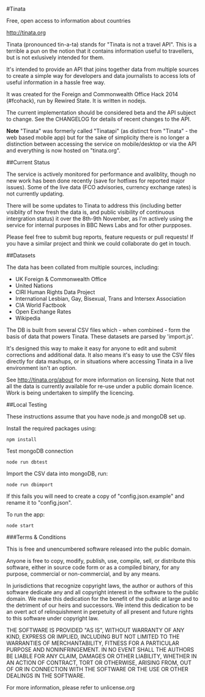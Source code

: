 #Tinata

Free, open access to information about countries

http://tinata.org

Tinata (pronounced tin-a-ta) stands for "Tinata is not a travel API". This is a terrible a pun on the notion that it contains information useful to travellers, but is not exlusively intended for them.

It's intended to provide an API that joins together data from multiple sources to create a simple way for developers and data journalists to access lots of useful information in a hassle free way.

It was created for the Foreign and Commonwealth Office Hack 2014 (#fcohack), run by Rewired State. It is written in nodejs. 

The current implementation should be considered beta and the API subject to change. See the CHANGELOG for details of recent changes to the API.

**Note** "Tinata" was formerly called "Tinatapi" (as distinct from "Tinata" - the web based mobile app) but for the sake of simplicity there is no longer a distinction between accessing the service on mobile/desktop or via the API and everything is now hosted on "tinata.org".

##Current Status

The service is actively monitored for performance and avaliblity, though no new work has been done recently (save for hotfixes for reported major issues). Some of the live data (FCO advisories, currency exchange rates) is not currently updating.

There will be some updates to Tinata to address this (including better visiblity of how fresh the data is, and public visibility of continuous intergration status) it over the 8th-9th November, as I'm actively using the service for internal purposes in BBC News Labs and for other purpposes.

Please feel free to submit bug reports, feature requests or pull requests! If you have a similar project and think we could collaborate do get in touch.

##Datasets

The data has been collated from multiple sources, including:

- UK Foreign & Commonwealth Office
- United Nations
- CIRI Human Rights Data Project
- International Lesbian, Gay, Bisexual, Trans and Intersex Association
- CIA World Factbook
- Open Exchange Rates
- Wikipedia

The DB is built from several CSV files which - when combined - form the basis of data that powers Tinata. These datasets are parsed by 'import.js'.

It's designed this way to make it easy for anyone to edit and submit corrections and additional data. It also means it's easy to use the CSV files directly for data mashups, or in situations where accessing Tinata in a live environment isn't an option.

See http://tinata.org/about for more information on licensing. Note that  not all the data is currently available for re-use under a public domain licence. Work is being undertaken to simplify the licencing.

##Local Testing

These instructions assume that you have node.js and mongoDB set up.

Install the required packages using:
```
npm install
```

Test mongoDB connection
```
node run dbtest
```

Import the CSV data into mongoDB, run:
```
node run dbimport
```
If this fails you will need to create a copy of "config.json.example" and rename it to "config.json".

To run the app:
```
node start
```

###Terms & Conditions

This is free and unencumbered software released into the public domain.

Anyone is free to copy, modify, publish, use, compile, sell, or
distribute this software, either in source code form or as a compiled
binary, for any purpose, commercial or non-commercial, and by any
means.

In jurisdictions that recognize copyright laws, the author or authors
of this software dedicate any and all copyright interest in the
software to the public domain. We make this dedication for the benefit
of the public at large and to the detriment of our heirs and
successors. We intend this dedication to be an overt act of
relinquishment in perpetuity of all present and future rights to this
software under copyright law.

THE SOFTWARE IS PROVIDED "AS IS", WITHOUT WARRANTY OF ANY KIND,
EXPRESS OR IMPLIED, INCLUDING BUT NOT LIMITED TO THE WARRANTIES OF
MERCHANTABILITY, FITNESS FOR A PARTICULAR PURPOSE AND NONINFRINGEMENT.
IN NO EVENT SHALL THE AUTHORS BE LIABLE FOR ANY CLAIM, DAMAGES OR
OTHER LIABILITY, WHETHER IN AN ACTION OF CONTRACT, TORT OR OTHERWISE,
ARISING FROM, OUT OF OR IN CONNECTION WITH THE SOFTWARE OR THE USE OR
OTHER DEALINGS IN THE SOFTWARE.

For more information, please refer to unlicense.org
